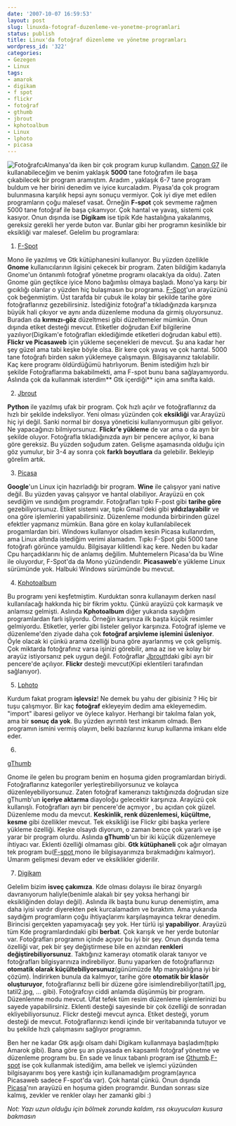 ```yaml
---
date: '2007-10-07 16:59:53'
layout: post
slug: linuxda-fotograf-duzenleme-ve-yonetme-programlari
status: publish
title: Linux'da fotoğraf düzenleme ve yönetme programları
wordpress_id: '322'
categories:
- Gezegen
- Linux
tags:
- amarok
- digikam
- f spot
- flickr
- fotoğraf
- gthumb
- jbrout
- kphotoalbum
- Linux
- lphoto
- picasa
---
```


![Fotoğrafcı](http://blog.arsln.org/image/foto1.jpg)Almanya'da iken bir çok program kurup kullandım. [Canon G7](http://blog.arsln.org/canon-powershot-g7-hakkinda-fotograflar-ve-bilgiler/) ile kullanabileceğim ve benim yaklaşık **5000** tane fotoğrafım ile başa çıkabilecek bir program aramıştım. Aradım , yaklaşık 6-7 tane program buldum ve her birini denedim ve iyice kurcaladım. Piyasa'da çok program bulunmasına karşılık hepsi aynı sonuçu vermiyor. Çok iyi diye met edilen programların çoğu malesef vasat. Örneğin **F-spot** çok sevmeme rağmen 5000 tane fotoğraf ile başa çıkamıyor. Çok hantal ve yavaş, sistemi çok kasıyor. Onun dışında ise **Digikam** ise tipik Kde hastalığına yakalanmış, gereksiz gerekli her yerde buton var. Bunlar gibi her programın kesinlikle bir eksikliği var malesef. Gelelim bu programlara:
	






	
  1. [F-Spot](http://f-spot.org/Main_Page)

Mono ile yazılmış ve Gtk kütüphanesini kullanıyor. Bu yüzden özellikle **Gnome** kullanıcılarının ilgisini çekecek bir program. Zaten bildiğim kadarıyla Gnome'un öntanımlı fotoğraf yönetme programı olacak(ya da oldu). Zaten Gnome gün geçtikce iyice Mono bağımlısı olmaya başladı. Mono'ya karşı bir gıcıklığı olanlar o yüzden hiç bulaşmasın bu programa. [F-Spot](http://f-spot.org/Main_Page)'un arayüzünü çok beğenmiştim. Üst tarafda bir çubuk ile kolay bir şekilde tarihe göre fotoğraflarınız gezebilirsiniz. İstediğiniz fotoğraf'a tıkladığınzda karşınıza büyük hali çıkıyor ve aynı anda düzenleme moduna da girmiş oluyorsunuz. Buradan da **kırmızı-göz** düzeltmesi gibi düzeltemeler mümkün. Onun dışında etiket desteği mevcut. Etiketler doğrudan Exif bilgilerine yazılıyor(Digikam'e fotoğrafları eklediğimde etiketleri doğrudan kabul etti). **Flickr ve Picasaweb** için yükleme seçenekleri de mevcut. Şu ana kadar her şey güzel ama tabi keşke böyle olsa. Bir kere çok yavaş ve çok hantal. 5000 tane fotoğrafı birden sakın yüklemeye çalışmayın. Bilgisayarınız takılabilir. Kaç kere programı öldürdüğümü hatırlıyorum. Benim istediğim hızlı bir şekilde Fotoğraflarıma bakabilmekti, ama F-spot bunu bana sağlayamıyordu. Aslında çok da kullanmak isterdim** Gtk içerdiği** için ama sınıfta kaldı.



	
  2. [Jbrout](http://jbrout.python-hosting.com/)

**Python** ile yazılmış ufak bir program. Çok hızlı açılır ve fotoğraflarınız da hızlı bir şekilde indeksliyor. Yeni olması yüzünden çok **eksikliği** var.Arayüzü hiç iyi değil. Sanki normal bir dosya yöneticisi kullanıyormuşun gibi geliyor. Ne yapacağınızı bilmiyorsunuz. **Flickr'e yükleme** de var ama o da ayrı bir şekilde oluyor. Fotoğrafla tıkladığınızda ayrı bir pencere açılıyor, ki bana göre gereksiz. Bu yüzden soğudum zaten. Gelişme aşamasında olduğu için göz yumulur, bir 3-4 ay sonra çok **farklı boyutlara** da gelebilir. Bekleyip görelim artık.




	
  3. [Picasa](http://picasa.google.com/)

**Google**'un Linux için hazırladığı bir program. **Wine** ile çalışıyor yani native değil. Bu yüzden yavaş çalışıyor ve hantal olabiliyor. Arayüzü en çok sevdiğim ve ısındığım programdır. Fotoğrafları tıpkı F-post gibi **tarihe göre** gezebiliyorsunuz. Etiket sistemi var, tıpkı Gmail'deki gibi **yıldızlayabilir** ve ona göre işlemlerini yapabilirsiniz. Düzenleme modunda birbirinden güzel efektler yapmanız mümkün. Bana göre en kolay kullanılabilecek progamlardan biri. Windows kullanıyor olsadım kesin Picasa kullanırdım, ama Linux altında istediğim verimi alamadım. Tıpkı F-Spot gibi 5000 tane fotoğrafı görünce yamuldu. Bilgisayar kilitlendi kaç kere. Neden bu kadar Cpu harçadıklarını hiç de anlamış değilim. Muhtemelern Picasa'da bu Wine ile oluyordur, F-Spot'da da Mono yüzündendir. **Picasaweb**'e yükleme Linux sürümünde yok. Halbuki Windows sürümünde bu mevcut. 




	
  4. [Kphotoalbum](http://kphotoalbum.org/)

Bu programı yeni keşfetmiştim. Kurduktan sonra kullanayım derken nasıl kullanılacağı hakkında hiç bir fikrim yoktu. Çünkü arayüzü çok karmaşık ve anlamsız gelmişti. Aslında **Kphotoalbum** diğer yukarıda saydığım programlardan farlı işliyordu. Örneğin karşınıza ilk başta küçük resimler gelmiyordu. Etiketler, yerler gibi listeler geliyor karşınıza. Fotoğraf işleme ve düzenleme'den ziyade daha çok **fotoğraf arşivleme işlemini üsleniyor**. Öyle olacak ki çünkü arama özelliği buna göre ayarlanmış ve çok gelişmiş. Çok miktarda fotoğrafınız varsa işinizi görebilir, ama az ise ve kolay bir arayüz istiyorsanız pek uygun değil. Fotoğraflar [Jbrout](http://jbrout.python-hosting.com/)tdaki gibi ayrı bir pencere'de açılıyor. **Flickr** desteği mevcut(Kipi eklentileri tarafından sağlanıyor). 



	
  5. [Lphoto](http://lphoto.com/)

Kurdum fakat program **işlevsiz**! Ne demek bu yahu der gibisiniz ? Hiç bir tuşu çalışmıyor. Bir kaç **fotoğraf** ekleyeyim dedim ama ekleyemedim. "import" ibaresi geliyor ve öylece kalıyor. Herhangi bir takılma falan yok, ama bir **sonuç da yok**. Bu yüzden ayrıntılı test imkanım olmadı. Ben programın ismini vermiş olayım, belki bazılarınız kurup kullanma imkanı elde eder.


	
  6. 
[gThumb](http://gthumb.sourceforge.net/)

Gnome ile gelen bu program benim en hoşuma giden programlardan biriydi. Fotoğraflarınız kategoriler yerleştirebiliyorsunuz ve kolayca düzenleyebiliyorsunuz. Zaten fotoğraf kameranızı taktığınızda doğrudan size gThumb'un **içeriye aktarma** diayoloğu gelecektir karşınıza. Arayüzü çok kullanışlı. Fotoğrafları ayrı bir pencere'de açmıyor , bu açıdan çok güzel. Düzenleme modu da mevcut. **Keskinlik, renk düzenlemesi, küçültme, kesme** gibi özellikler mevcut. Tek eksikliği ise Flickr gibi başka yerlere yükleme özelliği. Keşke olsaydı diyorum, o zaman bence çok yararlı ve işe yarar bir program olurdu. Aslında **gThumb**'un bir iki küçük düzenlemeye ihtiyacı var. Eklenti özelliği olmaması gibi. **Gtk kütüphaneli** çok ağır olmayan tek program bu([F-spot ](http://f-spot.org/Main_Page)mono ile bilgisayarımıza bırakmadığını kalmıyor). Umarım gelişmesi devam eder ve eksiklikler giderilir.



	
  7. [Digikam](http://www.digikam.org/)

Gelelim bizim **isveç çakımıza**. Kde olması dolayısı ile biraz önyargılı davranıyorum haliyle(benimle alakalı bir şey yoksa herhangi bir eksikliğinden dolayı değil). Aslında ilk başta bunu kurup denemiştim, ama daha iyisi vardır diyerekten pek kurcalamadım ve bıraktım. Ama yukarıda saydığım programların çoğu ihtiyaçlarımı karşılaşmayınca tekrar denedim. Birincisi gerçekten yapamıyacağı şey yok. Her türlü işi **yapabiliyor**. Arayüzü tüm Kde programlardındaki gibi **berbat**. Çok karışık ve her yerde butonlar var. Fotoğrafları programın içinde açıyor bu iyi bir şey. Onun dışında tema özelliği var, pek bir şey değiştirmese bile en azından **renkleri değiştirebiliyorsunuz**. Taktığınız kamerayı otomatik olarak tanıyor ve fotoğrafları bilgisyarınıza indirebiliyor. Bunu yaparken de fotoğraflarınızı **otomatik olarak küçültebiliyorsunuz**(günümüzde Mp manyaklığına iyi bir çözüm). İndirirken bunula da kalmıyor, tarihe göre **otomatik bir klasör oluşturuyor**, fotoğraflarınız belli bir düzene göre isimlendirebiliyor(tatil1.jpg, tatil2.jpg, ... gibi). Fotoğrafcıyı ciddi anlamda düşünmüş bir program. Düzenlenme modu mevcut. Ufat tefek tüm resim düzenleme işlemlerinizi bu sayede yapabilirsiniz. Eklenti desteği sayesinde bir çok özelliği de sonradan ekliyebiliyorsunuz. Flickr desteği mevcut ayrıca. Etiket desteği, yorum desteği de mevcut. Fotoğraflarınızı kendi içinde bir veritabanında tutuyor ve bu şekilde hızlı çalışmasını sağlıyor programın. 






Ben her ne kadar Gtk aşığı olsam dahi Digikam kullanmaya başladım(tıpkı Amarok gibi). Bana göre şu an piyasada en kapsamlı fotoğraf yönetme ve düzenleme programı bu. En sade ve linux tabanlı program ise [Gthumb](http://gthumb.sourceforge.net/).[F-spot](http://f-spot.org/Main_Page) ise çok kullanmak istediğim, ama bellek ve işlemci yüzünden bilgisayarımı boş yere kastığı için kullanamadığım program(ayrıca Picasaweb sadece F-spot'da var). Çok hantal çünkü. Onun dışında [Picasa](http://picasa.google.com/)'nın arayüzü en hoşuma giden programdır.  Bundan sonrası size kalmış, zevkler ve renkler olayı her zamanki gibi :)

_Not: Yazı uzun olduğu için bölmek zorunda kaldım, rss okuyucuları kusura bakmasın_
